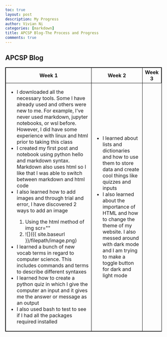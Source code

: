 ```yaml
---
toc: true
layout: post
description: My Progress
author: Vivian Ni
categories: [markdown]
title: APCSP Blog-The Process and Progress
comments: true
---
```

<html>
<style>
table, th, td {
  border:1px solid black;
}
</style>
<body>

<h2>APCSP Blog</h2>

<table style="width:100%">
  <tr>
    <th>Week 1</th>
    <th>Week 2</th>
    <th>Week 3</th>
  </tr>
  <tr>
    <td>
        <ul>
            <li>I downloaded all the necessary tools. Some I have already used and others were new to me. For example, I've never used markdown, jupyter notebooks, or wsl before. However, I did have some experience with linux and html prior to taking this class</li>
            <li>I created my first post and notebook using python hello and markdown syntax. Markdown also uses html so I like that I was able to switch between markdown and html code</li>
            <li>I also learned how to add images and through trial and error, I have discovered 2 ways to add an image</li>
                <ol>
                    <li>Using the html method of img scr=""</li>
                    <li>![]({{ site.baseurl }}/filepath/image.png) </li>
                </ol>
            <li>I learned a bunch of new vocab terms in regard to computer science. This includes commands and terms to describe different syntaxes</li>
            <li>I learned how to create a python quiz in which I give the computer an input and it gives me the answer or message as an output</li>
            <li>I also used bash to test to see if I had all the packages required installed</li>
        </ul>
    </td>
    <td>
        <ul>
            <li>I learned about lists and dictionaries and how to use them to store data and create cool things like quizzes and inputs</li>
            <li>I also learned about the importance of HTML and how to change the theme of my website. I also messed around with dark mode and I am trying to make a toggle button for dark and light mode</li>
        </ul>
    </td>
  </tr>
</table>

</body>
</html>